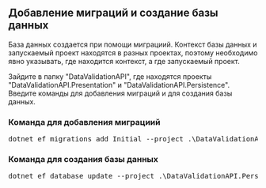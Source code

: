 ## Добавление миграций и создание базы данных

База данных создается при помощи миграциий. Контекст базы данных и запускаемый проект находятся в разных проектах, поэтому необходимо явно указывать, где находится контекст, а где запускаемый проект.

Зайдите в папку "DataValidationAPI", где находятся проекты "DataValidationAPI.Presentation" и "DataValidationAPI.Persistence". Введите команды для добавления миграций и для создания базы данных.

### Команда для добавления миграциий

<pre>
dotnet ef migrations add Initial --project .\DataValidationAPI.Persistence\DataValidationAPI.Persistence.csproj --startup-project .\DataValidationAPI.Presentation\DataValidationAPI.Presentation.csproj
</pre>

### Команда для создания базы данных

<pre>
dotnet ef database update --project .\DataValidationAPI.Persistence\DataValidationAPI.Persistence.csproj --startup-project .\DataValidationAPI.Presentation\DataValidationAPI.Presentation.csproj
</pre>
